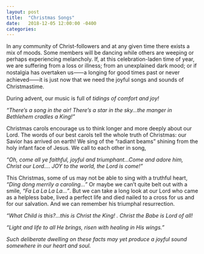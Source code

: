 ```yaml
---
layout: post
title:  "Christmas Songs"
date:   2018-12-05 12:00:00 -0400
categories:
---
```

In any community of Christ-followers and at any given time there exists a mix of moods.
Some members will be dancing while others are weeping or perhaps experiencing melancholy.
If, at this celebration-laden time of year, we are suffering from a loss or illness; from an
unexplained dark mood; or if nostalgia has overtaken us⸺a longing for good times past or never
achieved⸺it is just now that we need the joyful songs and sounds of Christmastime.

During advent, our music is full of <i>tidings of comfort and joy!</i>

<i>“There’s a song in the air! There’s a star in the sky…the manger in Bethlehem cradles a
King!”</i>

Christmas carols encourage us to think longer and more deeply about our Lord. The
words of our best carols tell the whole truth of Christmas: our Savior has arrived on earth! We
sing of the “radiant beams” shining from the holy infant face of Jesus. We call to each other in
song,

<i>“Oh, come all ye faithful, joyful and triumphant…Come and adore him, Christ our
Lord.... JOY to the world, the Lord is come!”</i>

This Christmas, some of us may not be able to sing with a truthful heart, <i>“Ding dong
merrily a caroling…”</i> Or maybe we can’t quite belt out with a smile, <i>“Fa La La La La…”</i>. But
we can take a long look at our Lord who came as a helpless babe, lived a perfect life and died
nailed to a cross for us and for our salvation. And we can remember his triumphal resurrection.

<i>“What Child is this?...this is Christ the King! . Christ the Babe is Lord of all!</i>

<i>“Light and life to all He brings, risen with healing in His wings.”<i>

Such deliberate dwelling on these facts may yet produce a joyful sound somewhere in our heart
and soul.
